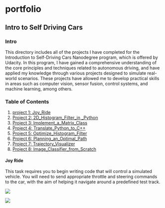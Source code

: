 # portfolio

## Intro to Self Driving Cars

### Intro 
This directory includes all of the projects I have completed for the Introduction to Self-Driving Cars Nanodegree program, which is offered by Udacity. 
In this program, I have gained a comprehensive understanding of the core principles and techniques related to autonomous driving, and have applied my knowledge through various projects designed to simulate real-world scenarios. 
These projects have allowed me to develop practical skills in areas such as computer vision, sensor fusion, control systems, and machine learning, among others.


### Table of Contents 
1. [project 1: Joy_Ride](#project-0)
2. [Project 2: 2D_Histogram_Filter_in _Python](#project-1)
3. [Project 3: Implement_a_Matrix_Class](#project2)
4. [Project 4: Translate_Python_to_C++](#project3)
5. [Project 5: Optimize_Histogram_Filter](#project4)
6. [Project 6: Planning_an_Optimal_Path](#project5)
7. [Project 7: Trajectory_Visualizer](#project6)
8. [Project 8: Image_Classifier_from_Scratch](#project7)


#### **Joy Ride**
This task requires you to begin writing code that will control a simulated vehicle. 
You will need to send appropriate throttle and steering commands to the car, with the aim of helping it navigate around a predefined test track. 

![](https://github.com/Ali-RT/portfolio/blob//main/Project_1%20_Joy%20_Ride/ParallelParkingAnimation.gif)

![](https://github.com/Ali-RT/portfolio/blob/main/Project_1%20_Joy%20_Ride/ParallelParkingUnity.png)